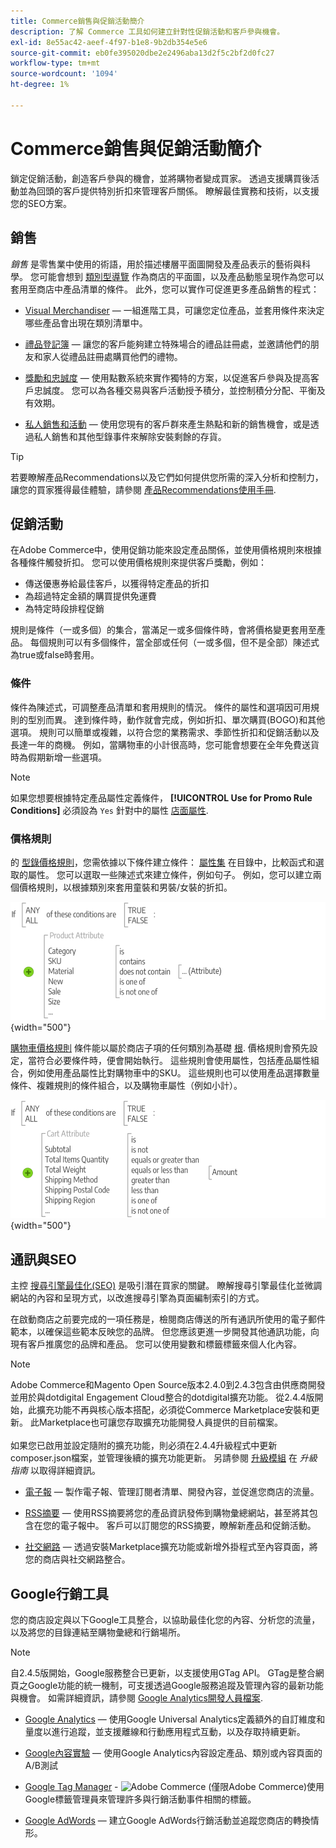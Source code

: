 ```yaml
---
title: Commerce銷售與促銷活動簡介
description: 了解 Commerce 工具如何建立針對性促銷活動和客戶參與機會。
exl-id: 8e55ac42-aeef-4f97-b1e8-9b2db354e5e6
source-git-commit: eb0fe395020dbe2e2496aba13d2f5c2bf2d0fc27
workflow-type: tm+mt
source-wordcount: '1094'
ht-degree: 1%

---
```


# Commerce銷售與促銷活動簡介

鎖定促銷活動，創造客戶參與的機會，並將購物者變成買家。 透過支援購買後活動並為回頭的客戶提供特別折扣來管理客戶關係。 瞭解最佳實務和技術，以支援您的SEO方案。

## 銷售

_銷售_ 是零售業中使用的術語，用於描述樓層平面圖開發及產品表示的藝術與科學。 您可能會想到 [類別型導覽](../catalog/navigation-top.md) 作為商店的平面圖，以及產品動態呈現作為您可以套用至商店中產品清單的條件。 此外，您可以實作可促進更多產品銷售的程式：

- [Visual Merchandiser](visual-merchandiser.md)  — 一組進階工具，可讓您定位產品，並套用條件來決定哪些產品會出現在類別清單中。

- [禮品登記簿](gift-registries.md)  — 讓您的客戶能夠建立特殊場合的禮品註冊處，並邀請他們的朋友和家人從禮品註冊處購買他們的禮物。

- [獎勵和忠誠度](rewards-loyalty.md)  — 使用點數系統來實作獨特的方案，以促進客戶參與及提高客戶忠誠度。 您可以為各種交易與客戶活動授予積分，並控制積分分配、平衡及有效期。

- [私人銷售和活動](events-private-sales.md)  — 使用您現有的客戶群來產生熱點和新的銷售機會，或是透過私人銷售和其他型錄事件來解除安裝剩餘的存貨。

>[!TIP]
>
>若要瞭解產品Recommendations以及它們如何提供您所需的深入分析和控制力，讓您的買家獲得最佳體驗，請參閱 [產品Recommendations使用手冊](https://experienceleague.adobe.com/docs/commerce-merchant-services/product-recommendations/guide-overview.html).

## 促銷活動

在Adobe Commerce中，使用促銷功能來設定產品關係，並使用價格規則來根據各種條件觸發折扣。 您可以使用價格規則來提供客戶獎勵，例如：

- 傳送優惠券給最佳客戶，以獲得特定產品的折扣
- 為超過特定金額的購買提供免運費
- 為特定時段排程促銷

規則是條件（一或多個）的集合，當滿足一或多個條件時，會將價格變更套用至產品。 每個規則可以有多個條件，當全部或任何（一或多個，但不是全部）陳述式為true或false時套用。

### 條件

條件為陳述式，可調整產品清單和套用規則的情況。 條件的屬性和選項因可用規則的型別而異。 達到條件時，動作就會完成，例如折扣、單次購買(BOGO)和其他選項。 規則可以簡單或複雜，以符合您的業務需求、季節性折扣和促銷活動以及長達一年的商機。 例如，當購物車的小計很高時，您可能會想要在全年免費送貨時為假期新增一些選項。

>[!NOTE]
>
>如果您想要根據特定產品屬性定義條件， **[!UICONTROL Use for Promo Rule Conditions]** 必須設為 `Yes` 針對中的屬性 [店面屬性](../catalog/attribute-product-create.md).


### 價格規則

的 [型錄價格規則](price-rules-catalog.md)，您需依據以下條件建立條件： [屬性集](../catalog/attribute-sets.md) 在目錄中，比較函式和選取的屬性。 您可以選取一些陳述式來建立條件，例如句子。 例如，您可以建立兩個價格規則，以根據類別來套用童裝和男裝/女裝的折扣。

![圖表 — 型錄價格規則範例](./assets/diagram-catalog-price-rules.png){width="500"}

[購物車價格規則](price-rules-cart.md) 條件能以屬於商店子項的任何類別為基礎 [根](../catalog/category-root.md). 價格規則會預先設定，當符合必要條件時，便會開始執行。 這些規則會使用屬性，包括產品屬性組合，例如使用產品屬性比對購物車中的SKU。 這些規則也可以使用產品選擇數量條件、複雜規則的條件組合，以及購物車屬性（例如小計）。

![圖表 — 購物車價格規則範例](./assets/diagram-cart-price-rules.png){width="500"}

## 通訊與SEO

主控 [搜尋引擎最佳化(SEO)](seo-overview.md) 是吸引潛在買家的關鍵。 瞭解搜尋引擎最佳化並微調網站的內容和呈現方式，以改進搜尋引擎為頁面編制索引的方式。

在啟動商店之前要完成的一項任務是，檢閱商店傳送的所有通訊所使用的電子郵件範本，以確保這些範本反映您的品牌。 但您應該更進一步開發其他通訊功能，向現有客戶推廣您的品牌和產品。 您可以使用變數和標籤標籤來個人化內容。

>[!NOTE]
>
>Adobe Commerce和Magento Open Source版本2.4.0到2.4.3包含由供應商開發並用於與dotdigital Engagement Cloud整合的dotdigital擴充功能。 從2.4.4版開始，此擴充功能不再與核心版本搭配，必須從Commerce Marketplace安裝和更新。 此Marketplace也可讓您存取擴充功能開發人員提供的目前檔案。
><br><br>
>如果您已啟用並設定隨附的擴充功能，則必須在2.4.4升級程式中更新composer.json檔案，並管理後續的擴充功能更新。 另請參閱 [升級模組](https://experienceleague.adobe.com/docs/commerce-operations/upgrade-guide/modules/upgrade.html) 在 _升級指南_ 以取得詳細資訊。

- [電子報](newsletters.md)  — 製作電子報、管理訂閱者清單、開發內容，並促進您商店的流量。

- [RSS摘要](social-rss.md#rss-feeds)  — 使用RSS摘要將您的產品資訊發佈到購物彙總網站，甚至將其包含在您的電子報中。 客戶可以訂閱您的RSS摘要，瞭解新產品和促銷活動。

- [社交網路](social-rss.md#social-networks)  — 透過安裝Marketplace擴充功能或新增外掛程式至內容頁面，將您的商店與社交網路整合。

## Google行銷工具

您的商店設定與以下Google工具整合，以協助最佳化您的內容、分析您的流量，以及將您的目錄連結至購物彙總和行銷場所。

>[!NOTE]
>
>自2.4.5版開始，Google服務整合已更新，以支援使用GTag API。 GTag是整合網頁之Google功能的統一機制，可支援透過Google服務追蹤及管理內容的最新功能與機會。 如需詳細資訊，請參閱 [Google Analytics開發人員檔案](https://developers.google.com/analytics/devguides/collection/gtagjs).

- [Google Analytics](google-analytics.md)  — 使用Google Universal Analytics定義額外的自訂維度和量度以進行追蹤，並支援離線和行動應用程式互動，以及存取持續更新。

- [Google內容實驗](google-content-experiments.md)  — 使用Google Analytics內容設定產品、類別或內容頁面的A/B測試

- [Google Tag Manager](google-tag-manager.md) - ![Adobe Commerce](../assets/adobe-logo.svg) (僅限Adobe Commerce)使用Google標籤管理員來管理許多與行銷活動事件相關的標籤。

- [Google AdWords](google-adwords.md)  — 建立Google AdWords行銷活動並追蹤您商店的轉換情形。
